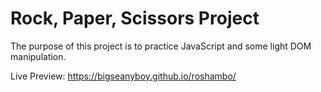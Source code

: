 # Rock, Paper, Scissors Project

The purpose of this project is to practice JavaScript and some light DOM manipulation.

Live Preview: https://bigseanyboy.github.io/roshambo/

